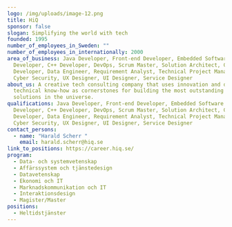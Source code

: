 ```yaml
---
logo: /img/uploads/image-12.png
title: HiQ
sponsor: false
slogan: Simplifying the world with tech
founded: 1995
number_of_employees_in_Sweden: ""
number_of_employees_in_internationally: 2000
area_of_business: Java Developer, Front-end Developer, Embedded Software
  Developer, C++ Developer, DevOps, Scrum Master, Solution Architect, C#
  Developer, Data Engineer, Requirement Analyst, Technical Project Manager,
  Cyber Security, UX Designer, UI Designer, Service Designer
about_us: A creative tech consulting company that uses innovation and deep
  technical know-how as cornerstones for building the most outstanding digital
  solutions in the universe.
qualifications: Java Developer, Front-end Developer, Embedded Software
  Developer, C++ Developer, DevOps, Scrum Master, Solution Architect, C#
  Developer, Data Engineer, Requirement Analyst, Technical Project Manager,
  Cyber Security, UX Designer, UI Designer, Service Designer
contact_persons:
  - name: "Harald Scherr "
    email: harald.scherr@hiq.se
link_to_positions: https://career.hiq.se/
program:
  - Data- och systemvetenskap
  - Affärssystem och tjänstedesign
  - Datavetenskap
  - Ekonomi och IT
  - Marknadskommunikation och IT
  - Interaktionsdesign
  - Magister/Master
positions:
  - Heltidstjänster
---
```

